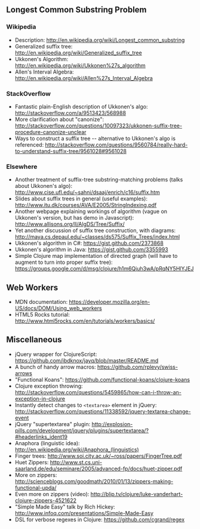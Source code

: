 
## Longest Common Substring Problem ##

### Wikipedia ###

* Description: <http://en.wikipedia.org/wiki/Longest_common_substring>
* Generalized suffix tree: <http://en.wikipedia.org/wiki/Generalized_suffix_tree>
* Ukkonen's Algorithm: <http://en.wikipedia.org/wiki/Ukkonen%27s_algorithm>
* Allen's Interval Algebra: <http://en.wikipedia.org/wiki/Allen%27s_Interval_Algebra>

### StackOverflow ###

* Fantastic plain-English description of Ukkonen's algo: <http://stackoverflow.com/a/9513423/568988>
* More clarification about "canonize": <http://stackoverflow.com/questions/10097323/ukkonen-suffix-tree-procedure-canonize-unclear>
* Ways to construct a suffix tree -- alternative to Ukkonen's algo is referenced: <http://stackoverflow.com/questions/9560784/really-hard-to-understand-suffix-tree/9561028#9561028>

### Elsewhere ###

* Another treatment of suffix-tree substring-matching problems (talks about Ukkonen's algo): <http://www.cise.ufl.edu/~sahni/dsaaj/enrich/c16/suffix.htm>
* Slides about suffix trees in general (useful examples): <http://www.itu.dk/courses/AVA/E2005/StringIndexing.pdf>
* Another webpage explaining workings of algorithm (vague on Ukkonen's version, but has demo in Javascript): <http://www.allisons.org/ll/AlgDS/Tree/Suffix/>
* Yet another discussion of suffix tree construction, with diagrams: <http://maya.cs.depaul.edu/~classes/ds575/Suffix_Trees/index.html>
* Ukkonen's algorithm in C#: <https://gist.github.com/2373868>
* Ukkonen's algorithm in Java: <https://gist.github.com/3355993>
* Simple Clojure map implementation of directed graph (will have to augment to turn into proper suffix tree): <https://groups.google.com/d/msg/clojure/h1m6Qjuh3wA/pRqNY5HlYJEJ>

## Web Workers ##

* MDN documentation: <https://developer.mozilla.org/en-US/docs/DOM/Using_web_workers>
* HTML5 Rocks tutorial: <http://www.html5rocks.com/en/tutorials/workers/basics/>

## Miscellaneous ##

* jQuery wrapper for ClojureScript: <https://github.com/ibdknox/jayq/blob/master/README.md>
* A bunch of handy arrow macros: <https://github.com/rplevy/swiss-arrows>
* "Functional Koans": <https://github.com/functional-koans/clojure-koans>
* Clojure exception throwing: <http://stackoverflow.com/questions/5459865/how-can-i-throw-an-exception-in-clojure>
* Instantly detect changes to ``<textarea>`` element in jQuery: <http://stackoverflow.com/questions/11338592/jquery-textarea-change-event>
* jQuery "supertextarea" plugin: <http://explosion-pills.com/development/jquery/plugins/supertextarea/?#headerlinks_ident19>
* Anaphora (linguistic idea): <http://en.wikipedia.org/wiki/Anaphora_(linguistics)>
* Finger trees: <http://www.soi.city.ac.uk/~ross/papers/FingerTree.pdf>
* Huet Zippers: <http://www.st.cs.uni-saarland.de/edu/seminare/2005/advanced-fp/docs/huet-zipper.pdf>
* More on zippers: <http://scienceblogs.com/goodmath/2010/01/13/zippers-making-functional-upda/>
* Even more on zippers (video): <http://blip.tv/clojure/luke-vanderhart-clojure-zippers-4521622>
* "Simple Made Easy" talk by Rich Hickey: <http://www.infoq.com/presentations/Simple-Made-Easy>
* DSL for verbose regexes in Clojure: <https://github.com/cgrand/regex>
